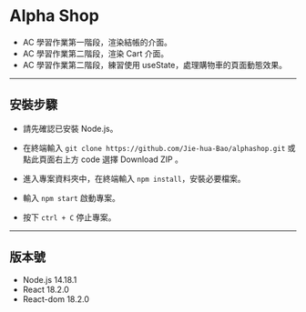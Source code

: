 # Alpha Shop

* AC 學習作業第一階段，渲染結帳的介面。
* AC 學習作業第二階段，渲染 Cart 介面。
* AC 學習作業第二階段，練習使用 useState，處理購物車的頁面動態效果。


***

## 安裝步驟

* 請先確認已安裝 Node.js。

* 在終端輸入 `git clone https://github.com/Jie-hua-Bao/alphashop.git` 或點此頁面右上方 code 選擇 Download ZIP 。

* 進入專案資料夾中，在終端輸入 `npm install`，安裝必要檔案。

* 輸入 `npm start` 啟動專案。

* 按下 `ctrl + C` 停止專案。

***

## 版本號

* Node.js 14.18.1
* React 18.2.0
* React-dom 18.2.0



